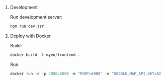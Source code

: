 1. Development
    
    Run development server:
    ```c
    npm run dev:ssr
    ```

2. Deploy with Docker
    
    Build:
    ```c
    docker build -t myvn/frontend .
    ```
    Run:
    ```c
    docker run -d -p 4000:6000 -e "PORT=6000" -e "GOOGLE_MAP_API_KEY=AIzaSyACOLjTUMYHC2v02KnVKBEbX1-1oo4oTS0" myvn/frontend
    ```